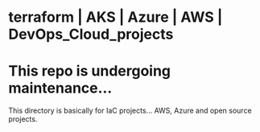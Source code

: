 # terraform | AKS | Azure | AWS | DevOps_Cloud_projects
# This repo is undergoing maintenance...
This directory is basically for IaC projects... AWS, Azure and open source projects.
